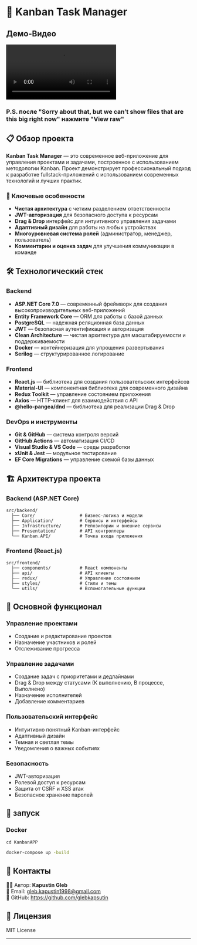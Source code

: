 # 🚀 **Kanban Task Manager**

## Демо-Видео
![Demo](demo0.MOV) 
### P.S. после "Sorry about that, but we can’t show files that are this big right now" нажмите "View raw"

## 📋 **Обзор проекта**

**Kanban Task Manager** — это современное веб-приложение для управления проектами и задачами, построенное с использованием методологии Kanban. Проект демонстрирует профессиональный подход к разработке fullstack-приложений с использованием современных технологий и лучших практик.

### 🎯 **Ключевые особенности**

- **Чистая архитектура** с четким разделением ответственности
- **JWT-авторизация** для безопасного доступа к ресурсам
- **Drag & Drop** интерфейс для интуитивного управления задачами
- **Адаптивный дизайн** для работы на любых устройствах
- **Многоуровневая система ролей** (администратор, менеджер, пользователь)
- **Комментарии и оценка задач** для улучшения коммуникации в команде

## 🛠 **Технологический стек**

### **Backend**
- **ASP.NET Core 7.0** — современный фреймворк для создания высокопроизводительных веб-приложений
- **Entity Framework Core** — ORM для работы с базой данных
- **PostgreSQL** — надежная реляционная база данных
- **JWT** — безопасная аутентификация и авторизация
- **Clean Architecture** — чистая архитектура для масштабируемости и поддерживаемости
- **Docker** — контейнеризация для упрощения развертывания
- **Serilog** — структурированное логирование

### **Frontend**
- **React.js** — библиотека для создания пользовательских интерфейсов
- **Material-UI** — компонентная библиотека для современного дизайна
- **Redux Toolkit** — управление состоянием приложения
- **Axios** — HTTP-клиент для взаимодействия с API
- **@hello-pangea/dnd** — библиотека для реализации Drag & Drop

### **DevOps и инструменты**
- **Git & GitHub** — система контроля версий
- **GitHub Actions** — автоматизация CI/CD
- **Visual Studio & VS Code** — среды разработки
- **xUnit & Jest** — модульное тестирование
- **EF Core Migrations** — управление схемой базы данных

## 🏗 **Архитектура проекта**

### **Backend (ASP.NET Core)**
```
src/backend/
  ├── Core/                 # Бизнес-логика и модели
  ├── Application/          # Сервисы и интерфейсы
  ├── Infrastructure/       # Репозитории и внешние сервисы
  ├── Presentation/         # API контроллеры
  └── Kanban.API/           # Точка входа приложения
```

### **Frontend (React.js)**
```
src/frontend/
  ├── components/           # React компоненты
  ├── api/                  # API клиенты
  ├── redux/                # Управление состоянием
  ├── styles/               # Стили и темы
  └── utils/                # Вспомогательные функции
```

## 🔑 **Основной функционал**

### **Управление проектами**
- Создание и редактирование проектов
- Назначение участников и ролей
- Отслеживание прогресса

### **Управление задачами**
- Создание задач с приоритетами и дедлайнами
- Drag & Drop между статусами (К выполнению, В процессе, Выполнено)
- Назначение исполнителей
- Добавление комментариев

### **Пользовательский интерфейс**
- Интуитивно понятный Kanban-интерфейс
- Адаптивный дизайн
- Темная и светлая темы
- Уведомления о важных событиях

### **Безопасность**
- JWT-авторизация
- Ролевой доступ к ресурсам
- Защита от CSRF и XSS атак
- Безопасное хранение паролей

## 🚀 **запуск**





### **Docker**

```bash
сd KanbanAPP

docker-compose up -build
```



## 💬 **Контакты**
👨‍💻 Автор: **Kapustin Gleb**  
📧 Email: gleb.kapustin1998@gmail.com  
🐙 GitHub: https://github.com/glebkapsutin

## 📝 **Лицензия**

MIT License

---

